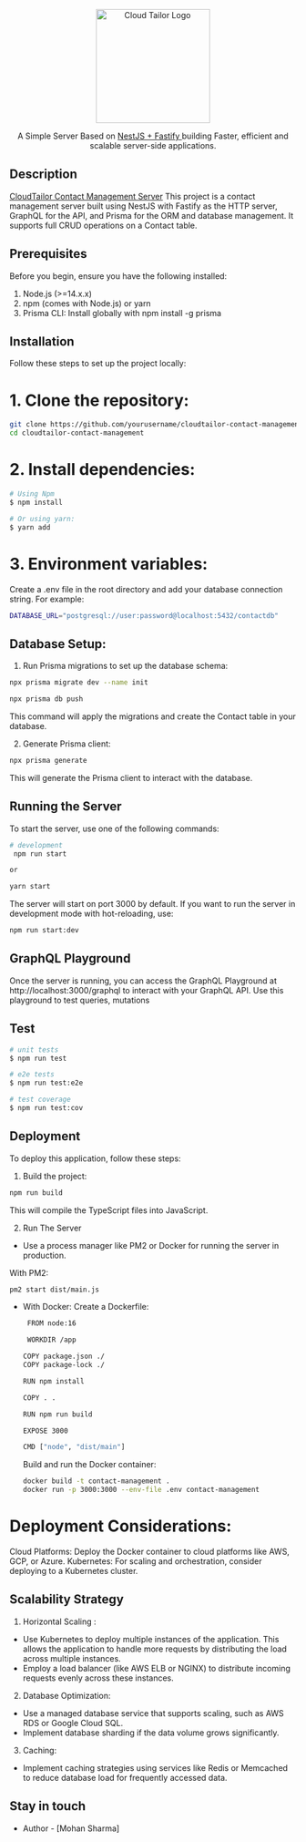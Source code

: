 <p align="center">
  <a href="https://www.cloudtailor.com/" target="blank"><img src="https://images-static.cloudtailor.com/ct-h-logo.svg" width="200" alt="Cloud Tailor Logo" /></a>
</p>

  <p align="center">A Simple Server Based on  <a href="https://nestjs.com/" target="_blank">NestJS + Fastify </a>  building Faster, efficient and scalable server-side applications.</p>
    <p align="center">

## Description

[CloudTailor Contact Management Server](https://github.com/mohansharma916/cloudTailorAssignment.git) This project is a contact management server built using NestJS with Fastify as the HTTP server, GraphQL for the API, and Prisma for the ORM and database management. It supports full CRUD operations on a Contact table.
## Prerequisites

Before you begin, ensure you have the following installed:

1. Node.js (>=14.x.x)
2. npm (comes with Node.js) or yarn
3. Prisma CLI: Install globally with npm install -g prisma


## Installation

Follow these steps to set up the project locally:

# 1. Clone the repository:

```bash
git clone https://github.com/yourusername/cloudtailor-contact-management.git
cd cloudtailor-contact-management
```
# 2. Install dependencies:

```bash
# Using Npm 
$ npm install

# Or using yarn:
$ yarn add
```

# 3. Environment variables:
 Create a .env file in the root directory and add your database connection string. For example:

 ```bash
DATABASE_URL="postgresql://user:password@localhost:5432/contactdb"

```

## Database Setup:
1. Run Prisma migrations to set up the database schema:

 ```bash
npx prisma migrate dev --name init

```

```bash
npx prisma db push
```
This command will apply the migrations and create the Contact table in your database.

2. Generate Prisma client:

```bash
npx prisma generate

```

This will generate the Prisma client to interact with the database.


## Running the Server

To start the server, use one of the following commands:

```bash
# development
 npm run start

or

yarn start

```

The server will start on port 3000 by default. If you want to run the server in development mode with hot-reloading, use:

```bash
npm run start:dev

```

## GraphQL Playground

Once the server is running, you can access the GraphQL Playground at http://localhost:3000/graphql to interact with your GraphQL API. Use this playground to test queries, mutations


## Test

```bash
# unit tests
$ npm run test

# e2e tests
$ npm run test:e2e

# test coverage
$ npm run test:cov
```



## Deployment

To deploy this application, follow these steps:

1. Build the project:

```bash
npm run build

```
This will compile the TypeScript files into JavaScript.



2. Run The Server

-    Use a process manager like PM2 or Docker for running the server in production.

   With PM2:

   ```bash
   pm2 start dist/main.js
   ```

- With Docker:
    Create a Dockerfile:

  ```bash
   FROM node:16

   WORKDIR /app

  COPY package.json ./
  COPY package-lock ./

  RUN npm install

  COPY . .

  RUN npm run build

  EXPOSE 3000

  CMD ["node", "dist/main"]

  ```


  Build and run the Docker container:


  ```bash
  docker build -t contact-management .
  docker run -p 3000:3000 --env-file .env contact-management

  ```

# Deployment Considerations:

Cloud Platforms: Deploy the Docker container to cloud platforms like AWS, GCP, or Azure.
Kubernetes: For scaling and orchestration, consider deploying to a Kubernetes cluster.



## Scalability Strategy

1. Horizontal Scaling :
-   Use Kubernetes to deploy multiple instances of the application. This allows the application to handle more requests by distributing the load across multiple instances.
-   Employ a load balancer (like AWS ELB or NGINX) to distribute incoming requests evenly across these instances.

2. Database Optimization:
-   Use a managed database service that supports scaling, such as AWS RDS or Google Cloud SQL.
-   Implement database sharding if the data volume grows significantly.

3. Caching:

-  Implement caching strategies using services like Redis or Memcached to reduce database load for frequently accessed data.




## Stay in touch

- Author - [Mohan Sharma]

